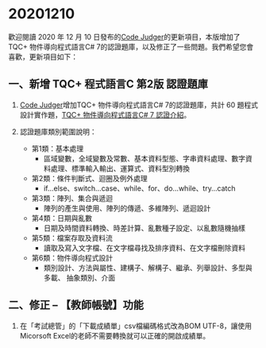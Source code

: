 # 20201210

歡迎閱讀 2020 年 12 月 10 日發布的[Code Judger](http://www.codejudger.com)的更新項目，本版增加了TQC+ 物件導向程式語言C# 7的認證題庫，以及修正了一些問題。我們希望您會喜歡，更新項目如下：

## 一、新增 TQC+ 程式語言C 第2版 認證題庫

1. [Code Judger](http://www.codejudger.com)增加TQC+ 物件導向程式語言C# 7的認證題庫，共計 60 題程式設計實作題，[TQC+ 物件導向程式語言C# 7 認證介紹](https://www.tqcplus.org.tw/CertificateDetail.aspx?CODE=oI628ByfbDY=)。

2. 認證題庫類別範圍說明：
    * 第1類：基本處理
      * 區域變數，全域變數及常數、基本資料型態、字串資料處理、數字資料處理、標準輸入輸出、運算式、資料型別轉換
    * 第2類：條件判斷式、迴圈及例外處理
      * if…else、switch…case、while、for、do…while、try…catch
    * 第3類：陣列、集合與遞迴
      * 陣列的產生與使用、陣列的傳遞、多維陣列、遞迴設計
    * 第4類：日期與亂數
      * 日期及時間資料轉換、時差計算、亂數種子設定、以亂數隨機抽樣
    * 第5類：檔案存取及資料流
      * 讀取及寫入文字檔、在文字檔尋找及排序資料、在文字檔刪除資料
    * 第6類：物件導向程式設計
      * 類別設計、方法與屬性、建構子、解構子、繼承、列舉設計、多型與多載、 抽象類別、介面

## 二、修正 – 【教師帳號】功能

1. 在「考試總管」的「下載成績單」csv檔編碼格式改為BOM UTF-8，讓使用Micorsoft Excel的老師不需要轉換就可以正確的開啟成績單。
